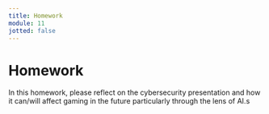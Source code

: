 ```yaml
---
title: Homework
module: 11
jotted: false
---
```


# Homework

In this homework, please reflect on the cybersecurity presentation and how it can/will affect gaming in the future particularly through the lens of AI.s